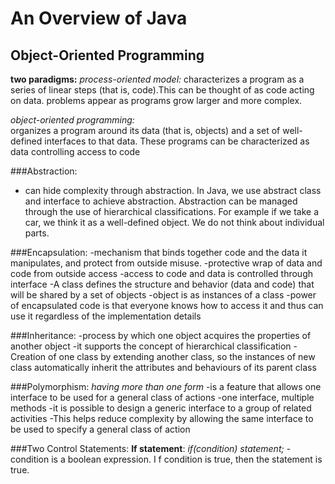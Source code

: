# An Overview of Java

## Object-Oriented Programming
**two paradigms:**
*process-oriented model:*
    characterizes a program as a series of linear steps (that is, code).This can be thought of as code acting on data. 
    problems appear as programs grow larger and more complex.
	
*object-oriented programming:*  
    organizes a program around its data (that is, objects) and a set of well-defined interfaces to that data. These 
    programs can be characterized as data controlling access to code
		
###Abstraction:
   - can hide complexity through abstraction. In Java, we use abstract class and interface to achieve abstraction. 
Abstraction can be managed through the use of hierarchical classifications. For example if we take a car, we think it as
a well-defined object. We do not think about individual parts.

###Encapsulation:
   -mechanism that binds together code and the data it manipulates, and protect from outside misuse.
   -protective wrap of data and code from outside access
   -access to code and data is controlled through interface
   -A class defines the structure and behavior (data and code) that will be shared by a set of objects
   -object is as instances of a class
   -power of encapsulated code is that everyone knows how to access it and thus can use it regardless of the 
   implementation details

###Inheritance:
   -process by which one object acquires the properties of another object
   -it supports the concept of hierarchical classification
   -Creation of one class by extending another class, so the instances of new class automatically inherit the attributes
    and behaviours of its parent class

###Polymorphism: *having more than one form*
   -is a feature that allows one interface to be used for a general class of actions
   -one interface, multiple methods
   -it is possible to design a generic interface to a group of related activities
   -This helps reduce complexity by allowing the same interface to be used to specify a general class of action

###Two Control Statements:
   **If statement**:
    *if(condition) statement;*
   -condition is a boolean expression. I f condition is true, then the statement is true.